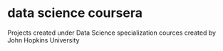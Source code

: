 # data science coursera
Projects created under Data Science specialization cources created by John Hopkins University
